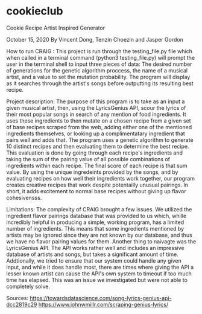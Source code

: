 # cookieclub
Cookie
Recipe
Artist
Inspired
Generator

October 15, 2020
By Vincent Dong, Tenzin Choezin and Jasper Gordon

How to run CRAIG : This project is run through the testing_file.py file which when called in a terminal command (python3 testing_file.py) will prompt the user in the terminal shell to input three pieces of data: The desired number of generations for the genetic algorithm proccess, the name of a musical artist, and a value to set the mutation probability. The program will display as it searches through the artist's songs before outputting its resulting best recipe.

Project description: The purpose of this program is to take as an input a given musical artist, then, using the LyricsGenius API, scour the lyrics of their most popular songs in search of any mention of food ingredients. It uses these ingredients to then mutate on a chosen recipe from a given set of base recipes scraped from the web, adding either one of the mentioned ingredients themselves, or looking up a complimentatary ingredient that pairs well and adds that. The program uses a genetic algorithm to generate 10 distinct recipes and then evaluating them to determine the best recipe. This evaluation is done by going through each recipe's ingredients and taking the sum of the pairing value of all possible combinations of ingredients within each recipe. The final score of each recipe is that sum value. By using the unique ingredeints provided by the songs, and by evaluating recipes on how well their ingredients work together, our program creates creative recipes that work despite potentailly unusual pairings. In short, it adds excitement to normal base recipes without giving up flavor cohesivensss.

Limitations: The complexity of CRAIG brought a few issues. We utilized the ingredient flavor pairings database that was provided to us which, whille incredibly helpful in producing a simple, working program, has a limited number of ingredients. This means that some ingredients mentioned by artists may be ignored since they are not known by our database, and thus we have no flavor pairing values for them. Another thing to naivagte was the LyricsGenius API. The API works rather well and includes an impressive database of artists and songs, but takes a significant amount of time. Addtionally, we tried to ensure that our system could handle any given input, and while it does handle most, there are times where giving the API a lesser known artist can cause the API's own system to timeout if too much time has elapsed. This was an issue we investigated but were not able to completely solve. 


Sources: https://towardsdatascience.com/song-lyrics-genius-api-dcc2819c29
        https://www.johnwmillr.com/scraping-genius-lyrics/